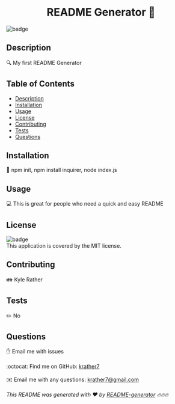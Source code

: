 
<h1 align="center">README Generator 👋</h1>
  
![badge](https://img.shields.io/badge/license-MIT-brightgreen)<br />
## Description
🔍 My first README Generator
## Table of Contents
- [Description](#description)
- [Installation](#installation)
- [Usage](#usage)
- [License](#license)
- [Contributing](#contributing)
- [Tests](#tests)
- [Questions](#questions)
## Installation
💾 npm init, npm install inquirer, node index.js
## Usage
💻 This is great for people who need a quick and easy README
## License
![badge](https://img.shields.io/badge/license-MIT-brightgreen)
<br />
This application is covered by the MIT license. 
## Contributing
👪 Kyle Rather
## Tests
✏️ No
## Questions
✋ Email me with issues<br />
<br />
:octocat: Find me on GitHub: [krather7](https://github.com/krather7)<br />
<br />
✉️ Email me with any questions: krather7@gmail.com<br /><br />
_This README was generated with ❤️ by [README-generator](https://github.com/jpd61/README-generator) 🔥🔥🔥_
    